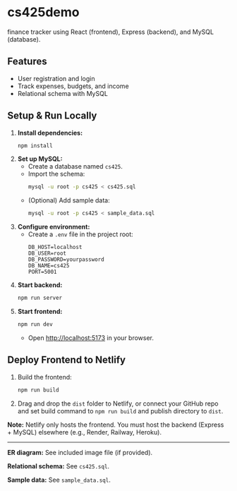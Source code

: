 # cs425demo

finance tracker using React (frontend), Express (backend), and MySQL (database).

## Features
- User registration and login
- Track expenses, budgets, and income
- Relational schema with MySQL

## Setup & Run Locally
1. **Install dependencies:**
   ```sh
   npm install
   ```
2. **Set up MySQL:**
   - Create a database named `cs425`.
   - Import the schema:
     ```sh
     mysql -u root -p cs425 < cs425.sql
     ```
   - (Optional) Add sample data:
     ```sh
     mysql -u root -p cs425 < sample_data.sql
     ```
3. **Configure environment:**
   - Create a `.env` file in the project root:
     ```
     DB_HOST=localhost
     DB_USER=root
     DB_PASSWORD=yourpassword
     DB_NAME=cs425
     PORT=5001
     ```
4. **Start backend:**
   ```sh
   npm run server
   ```
5. **Start frontend:**
   ```sh
   npm run dev
   ```
   - Open [http://localhost:5173](http://localhost:5173) in your browser.

## Deploy Frontend to Netlify
1. Build the frontend:
   ```sh
   npm run build
   ```
2. Drag and drop the `dist` folder to Netlify, or connect your GitHub repo and set build command to `npm run build` and publish directory to `dist`.

**Note:** Netlify only hosts the frontend. You must host the backend (Express + MySQL) elsewhere (e.g., Render, Railway, Heroku).

---

**ER diagram:** See included image file (if provided).

**Relational schema:** See `cs425.sql`.

**Sample data:** See `sample_data.sql`. 